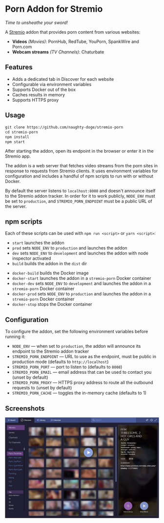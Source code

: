 # Porn Addon for Stremio

_Time to unsheathe your sword!_

A [Stremio](https://www.stremio.com/) addon that provides porn content from various websites:

- __Videos__ _(Movies)_: PornHub, RedTube, YouPorn, SpankWire and Porn.com
- __Webcam streams__ _(TV Channels)_: Chaturbate


## Features

- Adds a dedicated tab in Discover for each website
- Configurable via environment variables
- Supports Docker out of the box
- Caches results in memory
- Supports HTTPS proxy


## Usage

```
git clone https://github.com/naughty-doge/stremio-porn
cd stremio-porn
npm install
npm start
```

After starting the addon, open its endpoint in the browser or enter it in the Stremio app.

The addon is a web server that fetches video streams from the porn sites in response to requests from Stremio clients. It uses environment variables for configuration and includes a handful of npm scripts to run with or without Docker.

By default the server listens to `localhost:8008` and doesn't announce itself to the Stremio addon tracker. In order for it to work publicly, `NODE_ENV` must be set to `production`, and `STREMIO_PORN_ENDPOINT` must be a public URL of the server.


## npm scripts

Each of these scripts can be used with `npm run <script>` or `yarn <script>`:

- `start` launches the addon
- `prod` sets `NODE_ENV` to `production` and launches the addon
- `dev` sets `NODE_ENV` to `development` and launches the addon with node inspector activated
- `build` builds the addon in the `dist` dir

* `docker-build` builds the Docker image
* `docker-start` launches the addon in a `stremio-porn` Docker container
* `docker-dev` sets `NODE_ENV` to `development` and launches the addon in a `stremio-porn` Docker container
* `docker-prod` sets `NODE_ENV` to `production` and launches the addon in a `stremio-porn` Docker container
* `docker-stop` stops the Docker container


## Configuration

To configure the addon, set the following environment variables before running it:

- `NODE_ENV` — when set to `production`, the addon will announce its endpoint to the Stremio addon tracker
- `STREMIO_PORN_ENDPOINT` — URL to use as the endpoint, must be public in production mode (defaults to `http://localhost`)
- `STREMIO_PORN_PORT` — port to listen to (defaults to `8008`)
- `STREMIO_PORN_EMAIL` — email address that can be used to contact you (unset by default)
- `STREMIO_PORN_PROXY` — HTTPS proxy address to route all the outbound requests to (unset by default)
- `STREMIO_PORN_CACHE` — toggles the in-memory cache (defaults to 1)


## Screenshots

![Discover](/static/screenshot_discover.jpg)

